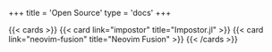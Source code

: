 +++
title = 'Open Source'
type = 'docs'
+++


{{< cards >}}
  {{< card link="impostor" title="Impostor.jl" >}}
  {{< card link="neovim-fusion" title="Neovim Fusion" >}}
{{< /cards >}}
